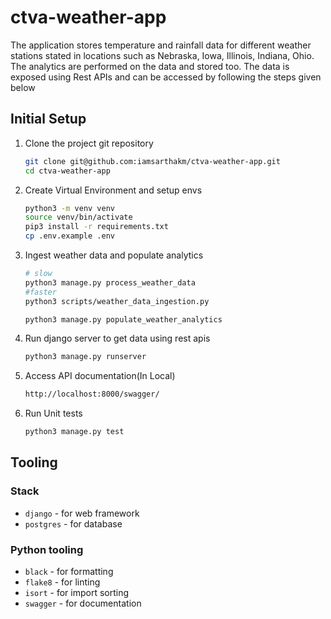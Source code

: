 # ctva-weather-app

The application stores temperature and rainfall data for different weather stations stated in locations such as Nebraska, Iowa, Illinois, Indiana,  Ohio. The analytics are performed on the data and stored too. The data is exposed using Rest APIs and can be accessed by following the steps given below

## Initial Setup

1. Clone the project git repository

    ```bash
    git clone git@github.com:iamsarthakm/ctva-weather-app.git
    cd ctva-weather-app
    ```

2. Create Virtual Environment and setup envs

    ```bash
    python3 -m venv venv
    source venv/bin/activate
    pip3 install -r requirements.txt
    cp .env.example .env
    ```

3. Ingest weather data and populate analytics

    ```bash
   # slow
    python3 manage.py process_weather_data
    #faster
    python3 scripts/weather_data_ingestion.py 

    python3 manage.py populate_weather_analytics
    ```

4. Run django server to get data using rest apis

    ```bash
    python3 manage.py runserver
    ```

5. Access API documentation(In Local)

    ```bash
    http://localhost:8000/swagger/
    ```

6. Run Unit tests

    ```bash
    python3 manage.py test
    ```


## Tooling

### Stack

- `django` - for web framework
- `postgres` - for database

### Python tooling

- `black` - for formatting
- `flake8` - for linting
- `isort` - for import sorting
- `swagger` - for documentation